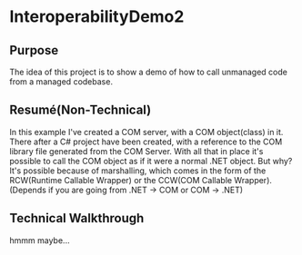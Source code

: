 # InteroperabilityDemo2

## Purpose
The idea of this project is to show a demo of how to call unmanaged code from a managed codebase.

## Resumé(Non-Technical)
In this example I've created a COM server, with a COM object(class) in it.
There after a C# project have been created, with a reference to the COM library file generated from the COM Server.
With all that in place it's possible to call the COM object as if it were a normal .NET object. But why?
It's possible because of marshalling, which comes in the form of the RCW(Runtime Callable Wrapper) or the CCW(COM Callable Wrapper).
(Depends if you are going from .NET -> COM or COM -> .NET)

## Technical Walkthrough
hmmm maybe...
